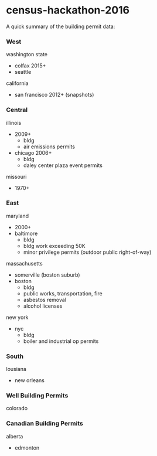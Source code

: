 # census-hackathon-2016
A quick summary of the building permit data:


### West

washington state
+ colfax 2015+
+ seattle

california
+ san francisco 2012+ (snapshots)

### Central

illinois
+ 2009+
  + bldg
  + air emissions permits
+ chicago 2006+
  + bldg
  + daley center plaza event permits

missouri
+ 1970+

### East

maryland
+ 2000+
+ baltimore
  + bldg
  + bldg work exceeding 50K
  + minor privilege permits (outdoor public right-of-way)

massachusetts
+ somerville (boston suburb)
+ boston
  + bldg
  + public works, transportation, fire
  + asbestos removal
  + alcohol licenses

new york
+ nyc
  + bldg
  + boiler and industrial op permits

### South

lousiana
+ new orleans


### Well Building Permits
colorado



### Canadian Building Permits
alberta
- edmonton



